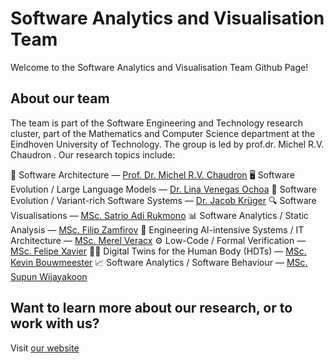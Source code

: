 # Software Analytics and Visualisation Team
Welcome to the Software Analytics and Visualisation Team Github Page!

## About our team
The team is part of the Software Engineering and Technology research cluster, part of the Mathematics and Computer Science department at the Eindhoven University of Technology. The group is led by prof.dr. Michel R.V. Chaudron . Our research topics include:

📐 Software Architecture — [Prof. Dr. Michel R.V. Chaudron](https://research.tue.nl/en/persons/michel-rv-chaudron)
🖥 Software Evolution / Large Language Models — [Dr. Lina Venegas Ochoa](https://research.tue.nl/en/persons/lina-ochoa-venegas)
🧬 Software Evolution / Variant-rich Software Systems — [Dr. Jacob Krüger](https://research.tue.nl/en/persons/jacob-kr%C3%BCger)
🔍 Software Visualisations — [MSc. Satrio Adi Rukmono](https://research.tue.nl/en/persons/satrio-rukmono)
📊 Software Analytics / Static Analysis — [MSc. Filip Zamfirov](https://research.tue.nl/en/persons/filip-zamfirov)
🧠 Engineering AI-intensive Systems / IT Architecture — [MSc. Merel Veracx](https://www.linkedin.com/in/merel-veracx-a806115/?originalSubdomain=be)
⚙️ Low-Code / Formal Verification — [MSc. Felipe Xavier](https://research.tue.nl/en/persons/felipe-de-azeredo-coutinho-xavier)
🧍‍♂️ Digital Twins for the Human Body (HDTs) — [MSc. Kevin Bouwmeester](https://research.tue.nl/en/persons/kevin-bouwmeester)
📈 Software Analytics / Software Behaviour — [MSc. Supun Wijayakoon](https://research.tue.nl/en/persons/supun-wijekoon-bandara-mudiyanselage)

## Want to learn more about our research, or to work with us? 
Visit [our website](https://software-analytics-visualisation-team.github.io/savant/)
